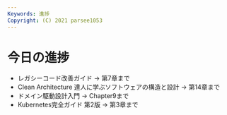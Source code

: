 ```yaml
---
Keywords: 進捗
Copyright: (C) 2021 parsee1053
---
```


# 今日の進捗
* レガシーコード改善ガイド → 第7章まで
* Clean Architecture 達人に学ぶソフトウェアの構造と設計 → 第14章まで
* ドメイン駆動設計入門 → Chapter9まで
* Kubernetes完全ガイド 第2版 → 第3章まで
